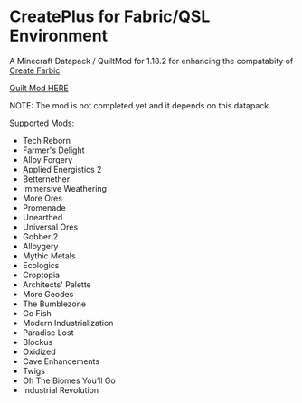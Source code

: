 # CreatePlus for Fabric/QSL Environment

A Minecraft Datapack / QuiltMod for 1.18.2 for enhancing the compatabity of [Create Farbic](https://github.com/Fabricators-of-Create/Create).

[Quilt Mod HERE](https://github.com/JieningYu/createplus-mod)

NOTE: The mod is not completed yet and it depends on this datapack.

Supported Mods:

- Tech Reborn
- Farmer's Delight
- Alloy Forgery
- Applied Energistics 2
- Betternether
- Immersive Weathering
- More Ores
- Promenade
- Unearthed
- Universal Ores
- Gobber 2
- Alloygery
- Mythic Metals
- Ecologics
- Croptopia
- Architects' Palette
- More Geodes
- The Bumblezone
- Go Fish
- Modern Industrialization
- Paradise Lost
- Blockus
- Oxidized
- Cave Enhancements
- Twigs
- Oh The Biomes You’ll Go
- Industrial Revolution

